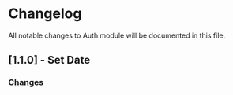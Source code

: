 # Changelog
All notable changes to Auth module will be documented in this file.

## [1.1.0] - Set Date
### Changes
